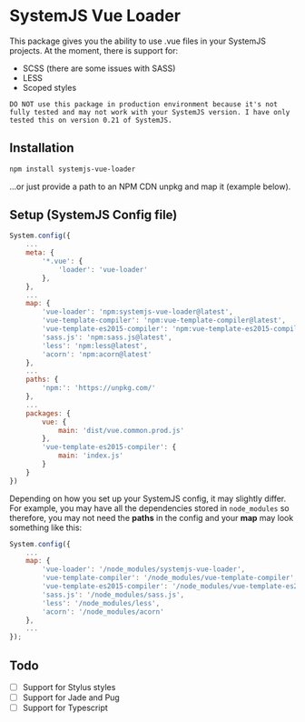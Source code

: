 # SystemJS Vue Loader
This package gives you the ability to use .vue files in your SystemJS projects.
At the moment, there is support for:
- SCSS (there are some issues with SASS)
- LESS
- Scoped styles

`DO NOT use this package in production environment because it's not fully tested and may not work with your SystemJS version. I have only tested this on version 0.21 of SystemJS.`

## Installation
```bash
npm install systemjs-vue-loader
```
...or just provide a path to an NPM CDN unpkg and map it (example below).

## Setup (SystemJS Config file)
```javascript
System.config({
    ...
    meta: {
        '*.vue': {
            'loader': 'vue-loader'
        },
    },
    ...
    map: {
        'vue-loader': 'npm:systemjs-vue-loader@latest',
        'vue-template-compiler': 'npm:vue-template-compiler@latest',
        'vue-template-es2015-compiler': 'npm:vue-template-es2015-compiler@latest',
        'sass.js': 'npm:sass.js@latest',
        'less': 'npm:less@latest',
        'acorn': 'npm:acorn@latest'
    },
    ...
    paths: {
        'npm:': 'https://unpkg.com/'
    },
    ...
    packages: {
        vue: {
            main: 'dist/vue.common.prod.js'
        },
        'vue-template-es2015-compiler': {
            main: 'index.js'
        }
    }
})
```
Depending on how you set up your SystemJS config, it may slightly differ. For example, you may have all the dependencies stored in `node_modules` so therefore, you may not need the **paths** in the config and your **map** may look something like this:
```javascript
System.config({
    ...
    map: {
        'vue-loader': '/node_modules/systemjs-vue-loader',
        'vue-template-compiler': '/node_modules/vue-template-compiler',
        'vue-template-es2015-compiler': '/node_modules/vue-template-es2015-compiler',
        'sass.js': '/node_modules/sass.js',
        'less': '/node_modules/less',
        'acorn': '/node_modules/acorn'
    },
    ...
});
```

## Todo
- [ ] Support for Stylus styles
- [ ] Support for Jade and Pug
- [ ] Support for Typescript
